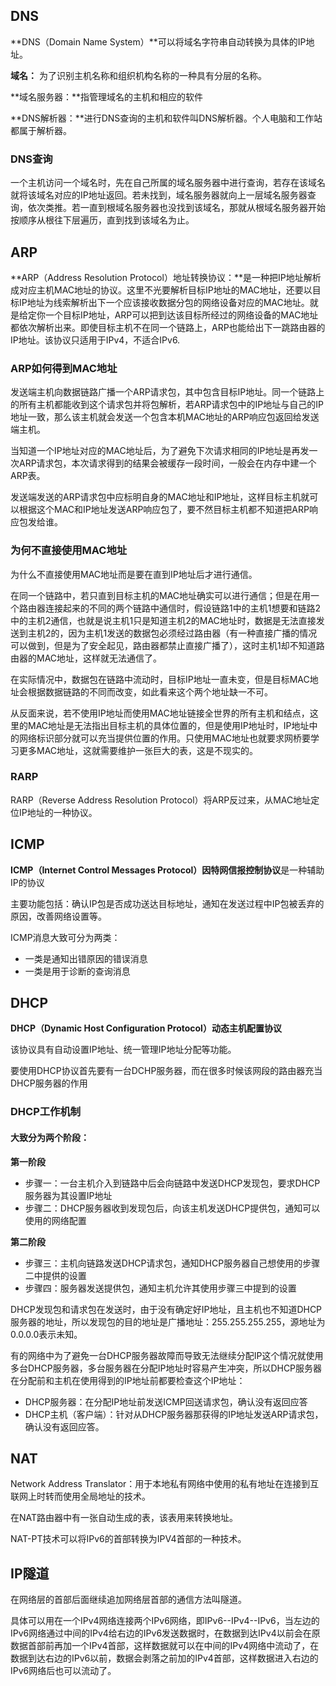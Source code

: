 ## DNS

**DNS（Domain Name System）**可以将域名字符串自动转换为具体的IP地址。

**域名：** 为了识别主机名称和组织机构名称的一种具有分层的名称。

**域名服务器：**指管理域名的主机和相应的软件

**DNS解析器：**进行DNS查询的主机和软件叫DNS解析器。个人电脑和工作站都属于解析器。

### DNS查询

一个主机访问一个域名时，先在自己所属的域名服务器中进行查询，若存在该域名就将该域名对应的IP地址返回。若未找到，域名服务器就向上一层域名服务器查询，依次类推。若一直到根域名服务器也没找到该域名，那就从根域名服务器开始按顺序从根往下层遍历，直到找到该域名为止。



## ARP

**ARP（Address Resolution Protocol）地址转换协议：**是一种把IP地址解析成对应主机MAC地址的协议。这里不光要解析目标IP地址的MAC地址，还要以目标IP地址为线索解析出下一个应该接收数据分包的网络设备对应的MAC地址。就是给定你一个目标IP地址，ARP可以把到达该目标所经过的网络设备的MAC地址都依次解析出来。即使目标主机不在同一个链路上，ARP也能给出下一跳路由器的IP地址。该协议只适用于IPv4，不适合IPv6.

### ARP如何得到MAC地址

发送端主机向数据链路广播一个ARP请求包，其中包含目标IP地址。同一个链路上的所有主机都能收到这个请求包并将包解析，若ARP请求包中的IP地址与自己的IP地址一致，那么该主机就会发送一个包含本机MAC地址的ARP响应包返回给发送端主机。

当知道一个IP地址对应的MAC地址后，为了避免下次请求相同的IP地址是再发一次ARP请求包，本次请求得到的结果会被缓存一段时间，一般会在内存中建一个ARP表。

发送端发送的ARP请求包中应标明自身的MAC地址和IP地址，这样目标主机就可以根据这个MAC和IP地址发送ARP响应包了，要不然目标主机都不知道把ARP响应包发给谁。

### 为何不直接使用MAC地址

为什么不直接使用MAC地址而是要在直到IP地址后才进行通信。

在同一个链路中，若只直到目标主机的MAC地址确实可以进行通信；但是在用一个路由器连接起来的不同的两个链路中通信时，假设链路1中的主机1想要和链路2中的主机2通信，也就是说主机1只是知道主机2的MAC地址时，数据是无法直接发送到主机2的，因为主机1发送的数据包必须经过路由器（有一种直接广播的情况可以做到，但是为了安全起见，路由器都禁止直接广播了），这时主机1却不知道路由器的MAC地址，这样就无法通信了。

在实际情况中，数据包在链路中流动时，目标IP地址一直未变，但是目标MAC地址会根据数据链路的不同而改变，如此看来这个两个地址缺一不可。

从反面来说，若不使用IP地址而使用MAC地址链接全世界的所有主机和结点，这里的MAC地址是无法指出目标主机的具体位置的，但是使用IP地址时，IP地址中的网络标识部分就可以充当提供位置的作用。只使用MAC地址也就要求网桥要学习更多MAC地址，这就需要维护一张巨大的表，这是不现实的。



### RARP

RARP（Reverse Address Resolution Protocol）将ARP反过来，从MAC地址定位IP地址的一种协议。

## ICMP

**ICMP（Internet Control Messages Protocol）因特网信报控制协议**是一种辅助IP的协议

主要功能包括：确认IP包是否成功送达目标地址，通知在发送过程中IP包被丢弃的原因，改善网络设置等。

ICMP消息大致可分为两类：

- 一类是通知出错原因的错误消息
- 一类是用于诊断的查询消息



## DHCP

**DHCP（Dynamic Host Configuration Protocol）动态主机配置协议**

该协议具有自动设置IP地址、统一管理IP地址分配等功能。

要使用DHCP协议首先要有一台DCHP服务器，而在很多时候该网段的路由器充当DHCP服务器的作用

### DHCP工作机制

#### 大致分为两个阶段：

**第一阶段**

- 步骤一：一台主机介入到链路中后会向链路中发送DHCP发现包，要求DHCP服务器为其设置IP地址
- 步骤二：DHCP服务器收到发现包后，向该主机发送DHCP提供包，通知可以使用的网络配置

**第二阶段**

- 步骤三：主机向链路发送DHCP请求包，通知DHCP服务器自己想使用的步骤二中提供的设置
- 步骤四：服务器发送提供包，通知主机允许其使用步骤三中提到的设置



DHCP发现包和请求包在发送时，由于没有确定好IP地址，且主机也不知道DHCP服务器的地址，所以发现包的目的地址是广播地址：255.255.255.255，源地址为0.0.0.0表示未知。

有的网络中为了避免一台DHCP服务器故障而导致无法继续分配IP这个情况就使用多台DHCP服务器，多台服务器在分配IP地址时容易产生冲突，所以DHCP服务器在分配前和主机在使用得到的IP地址前都要检查这个IP地址：

- DHCP服务器：在分配IP地址前发送ICMP回送请求包，确认没有返回应答
- DHCP主机（客户端）：针对从DHCP服务器那获得的IP地址发送ARP请求包，确认没有返回应答。



## NAT

Network Address Translator：用于本地私有网络中使用的私有地址在连接到互联网上时转而使用全局地址的技术。

在NAT路由器中有一张自动生成的表，该表用来转换地址。

NAT-PT技术可以将IPv6的首部转换为IPV4首部的一种技术。



## IP隧道

在网络层的首部后面继续追加网络层首部的通信方法叫隧道。

具体可以用在一个IPv4网络连接两个IPv6网络，即IPv6--IPv4--IPv6，当左边的IPv6网络通过中间的IPv4给右边的IPv6发送数据时，在数据到达IPv4以前会在原数据首部前再加一个IPv4首部，这样数据就可以在中间的IPv4网络中流动了，在数据到达右边的IPv6以前，数据会剥落之前加的IPv4首部，这样数据进入右边的IPv6网络后也可以流动了。